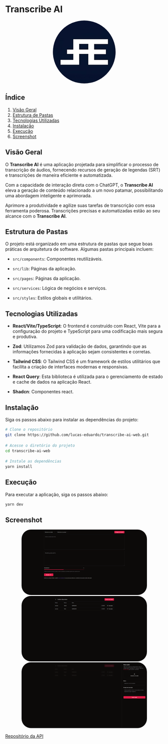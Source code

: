 # Transcribe AI
<p align="center">
  <img src="./.github/lucas_eduardo.png" width="200" style="border-radius:100%">
</p>

## Índice
1. [Visão Geral](#visão-geral)
2. [Estrutura de Pastas](#estrutura-de-pastas)
3. [Tecnologias Utilizadas](#tecnologias-utilizadas)
4. [Instalação](#instalação)
5. [Execução](#execução)
6. [Screenshot](#execução)

## Visão Geral
O **Transcribe AI** é uma aplicação projetada para simplificar o processo de transcrição de áudios, fornecendo recursos de geração de legendas (SRT) e transcrições de maneira eficiente e automatizada.

Com a capacidade de interação direta com o ChatGPT, o **Transcribe AI** eleva a geração de conteúdo relacionado a um novo patamar, possibilitando uma abordagem inteligente e aprimorada.

Aprimore a produtividade e agilize suas tarefas de transcrição com essa ferramenta poderosa. Transcrições precisas e automatizadas estão ao seu alcance com o **Transcribe AI**.

## Estrutura de Pastas
O projeto está organizado em uma estrutura de pastas que segue boas práticas de arquitetura de software. Algumas pastas principais incluem:

- `src/components`: Componentes reutilizáveis.

- `src/lib`: Páginas da aplicação.

- `src/pages`: Páginas da aplicação.

- `src/services`: Lógica de negócios e serviços.

- `src/styles`: Estilos globais e utilitários.

## Tecnologias Utilizadas
- **React/Vite/TypeScript**: O frontend é construído com React, Vite para a configuração do projeto e TypeScript para uma codificação mais segura e produtiva.

- **Zod**: Utilizamos Zod para validação de dados, garantindo que as informações fornecidas à aplicação sejam consistentes e corretas.

- **Tailwind CSS**: O Tailwind CSS é um framework de estilos utilitários que facilita a criação de interfaces modernas e responsivas.

- **React Query**: Esta biblioteca é utilizada para o gerenciamento de estado e cache de dados na aplicação React.

- **Shadcn**: Componentes react.

## Instalação
Siga os passos abaixo para instalar as dependências do projeto:

```bash
# Clone o repositório
git clone https://github.com/lucas-eduardo/transcribe-ai-web.git

# Acesse o diretório do projeto
cd transcribe-ai-web

# Instale as dependências
yarn install
```

## Execução
Para executar a aplicação, siga os passos abaixo:

```bash
yarn dev
```

## Screenshot
<p align="center">
  <img src="./.github/home.png" width="400" style="border-radius:30px">
  <img src="./.github/list_audios.png" width="400" style="border-radius:30px">
  <img src="./.github/new_audio.png" width="400" style="border-radius:30px">
</p>

[Repositório da API](https://github.com/lucas-eduardo/transcribe-ai-api)
